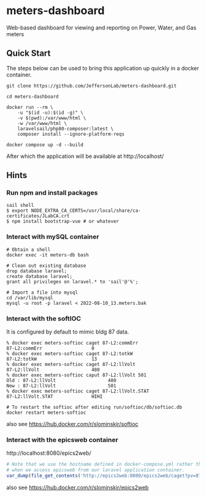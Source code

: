 # meters-dashboard
Web-based dashboard for viewing and reporting on Power, Water, and Gas meters


## Quick Start

The steps below can be used to bring this application up quickly in a docker container.

```
git clone https://github.com/JeffersonLab/meters-dashboard.git

cd meters-dashboard

docker run --rm \
    -u "$(id -u):$(id -g)" \
    -v $(pwd):/var/www/html \
    -w /var/www/html \
    laravelsail/php80-composer:latest \
    composer install --ignore-platform-reqs

docker compose up -d --build

```
After which the application will be available at http://localhost/


## Hints

### Run npm and install packages

```shell
sail shell
$ export NODE_EXTRA_CA_CERTS=/usr/local/share/ca-certificates/JLabCA.crt
$ npm install bootstrap-vue # or whatever

```
### Interact with mySQL container
```shell
# Obtain a shell
docker exec -it meters-db bash

# Clean out existing database
drop database laravel;
create database laravel;
grant all privileges on laravel.* to 'sail'@'%';

# Import a file into mysql
cd /var/lib/mysql  
mysql -u root -p laravel < 2022-08-10_13.meters.bak
```


### Interact with the softIOC 
It is configured by default to mimic bldg 87 data.

```shell
% docker exec meters-softioc caget 87-L2:commErr
87-L2:commErr                  0
% docker exec meters-softioc caget 87-L2:totkW
87-L2:totkW                    13
% docker exec meters-softioc caget 87-L2:llVolt
87-L2:llVolt                   480
% docker exec meters-softioc caput 87-L2:llVolt 501
Old : 87-L2:llVolt                   480
New : 87-L2:llVolt                   501
% docker exec meters-softioc caget 87-L2:llVolt.STAT
87-L2:llVolt.STAT              HIHI

# To restart the softioc after editing run/softioc/db/softioc.db
docker restart meters-softioc

```
also see https://hub.docker.com/r/slominskir/softioc


### Interact with the epicsweb container

http://localhost:8080/epics2web/

```php
# Note that we use the hostname defined in docker-compose.yml rather than localhost
# when we access epicsweb from our laravel application container.
var_dump(file_get_contents('http://epics2web:8080/epics2web/caget?pv=87-L1%3AllVolt'));

```
also see https://hub.docker.com/r/slominskir/epics2web

